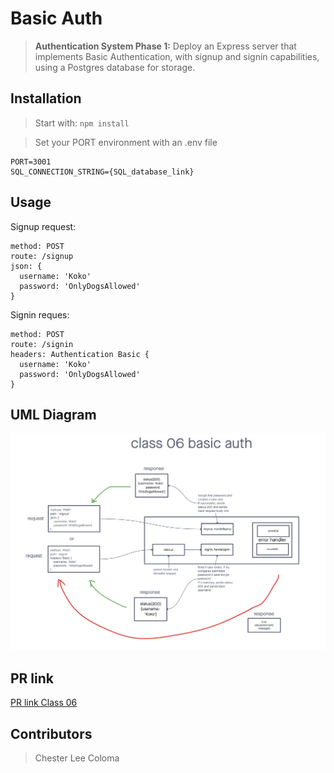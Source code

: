 # Basic Auth

>  **Authentication System Phase 1:** Deploy an Express server that implements Basic Authentication, with signup and signin capabilities, using a Postgres database for storage.

## Installation

> Start with: `npm install`

> Set your PORT environment with an .env file

```text
PORT=3001
SQL_CONNECTION_STRING={SQL_database_link}
```

## Usage

Signup request:
```text
method: POST
route: /signup
json: {
  username: 'Koko'
  password: 'OnlyDogsAllowed'
}
```

Signin reques:
```text
method: POST
route: /signin
headers: Authentication Basic {
  username: 'Koko'
  password: 'OnlyDogsAllowed'
}
```

## UML Diagram
![Basic Auth UML Diagram](./public/images/401-class-06-lab.png)

## PR link
[PR link Class 06](https://github.com/cleecoloma/basic-auth/pull/1)

## Contributors
> Chester Lee Coloma